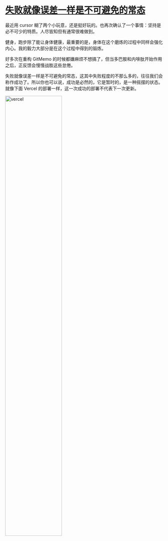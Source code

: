 # [失败就像误差一样是不可避免的常态](https://github.com/VandeeFeng/gitmemo/issues/20)

最近用 cursor 糊了两个小玩意，还是挺好玩的。也再次确认了一个事情：坚持是必不可少的特质。人尽皆知但有通常很难做到。

健身，跑步除了能让身体健康，最重要的是，身体在这个磨炼的过程中同样会强化内心。我的毅力大部分是在这个过程中得到的锻炼。

好多次在重构 GitMemo 的时候都嫌麻烦不想搞了，但当多巴胺和内啡肽开始作用之后，正反馈会慢慢战胜这些怠倦。

失败就像误差一样是不可避免的常态，这其中失败程度的不那么多的，往往我们会称作成功了。所以你也可以说，成功是必然的，它是暂时的，是一种摇摆的状态。就像下面 Vercel 的部署一样，这一次成功的部署不代表下一次更新。

<img width="60%" alt="vercel" src="https://github.com/user-attachments/assets/bf2a7727-c76a-4507-8d23-1a8f2cdf0814">

